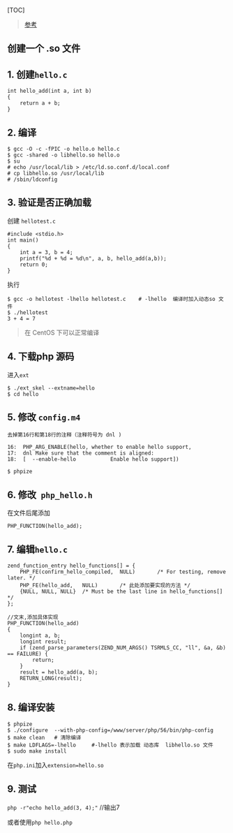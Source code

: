[TOC]
> [参考](http://www.bkjia.com/Linux/964805.html)

## 创建一个 .so 文件
## 1. 创建`hello.c`
```
int hello_add(int a, int b)
{
    return a + b;
}
```
## 2. 编译
```
$ gcc -O -c -fPIC -o hello.o hello.c
$ gcc -shared -o libhello.so hello.o
$ su
# echo /usr/local/lib > /etc/ld.so.conf.d/local.conf  
# cp libhello.so /usr/local/lib
# /sbin/ldconfig
```
## 3. 验证是否正确加载
创建 `hellotest.c`
```
#include <stdio.h>
int main()
{
    int a = 3, b = 4;
    printf("%d + %d = %d\n", a, b, hello_add(a,b));
    return 0;
}
```
执行
```
$ gcc -o hellotest -lhello hellotest.c    # -lhello  编译时加入动态so 文件
$ ./hellotest
3 + 4 = 7
```
> 在 CentOS 下可以正常编译

## 4.  下载php 源码
进入`ext`
```
$ ./ext_skel --extname=hello
$ cd hello
```

## 5. 修改 `config.m4`
`去掉第16行和第18行的注释（注释符号为 dnl )`
```
16:  PHP_ARG_ENABLE(hello, whether to enable hello support,
17:  dnl Make sure that the comment is aligned:
18:  [  --enable-hello           Enable hello support])
```
```
$ phpize
```

## 6. 修改` php_hello.h`
在文件后尾添加
```
PHP_FUNCTION(hello_add);
```

## 7. 编辑`hello.c`
```
zend_function_entry hello_functions[] = {
    PHP_FE(confirm_hello_compiled,  NULL)       /* For testing, remove later. */
    PHP_FE(hello_add,   NULL)       /* 此处添加要实现的方法 */
    {NULL, NULL, NULL}  /* Must be the last line in hello_functions[] */
};

//文末,添加具体实现
PHP_FUNCTION(hello_add)
{
    longint a, b;
    longint result;
    if (zend_parse_parameters(ZEND_NUM_ARGS() TSRMLS_CC, "ll", &a, &b) == FAILURE) {
        return;
	}
    result = hello_add(a, b);
    RETURN_LONG(result);
}
```
## 8. 编译安装
```
$ phpize 
$ ./configure  --with-php-config=/www/server/php/56/bin/php-config
$ make clean   # 清除编译
$ make LDFLAGS=-lhello     #-lhello 表示加载 动态库  libhello.so 文件  
$ sudo make install 
```
在`php.ini`加入`extension=hello.so`

## 9. 测试
`php -r"echo hello_add(3, 4);"` //输出7  

或者使用`php hello.php`